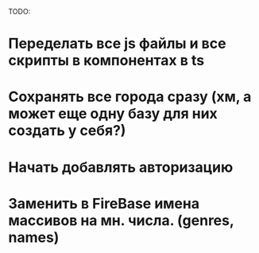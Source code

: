 TODO:

# Переделать все js файлы и все скрипты в компонентах в ts
# Сохранять все города сразу (хм, а может еще одну базу для них создать у себя?)
# Начать добавлять авторизацию

# Заменить в FireBase имена массивов на мн. числа. (genres, names)
